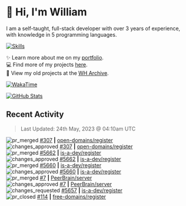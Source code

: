 # 👋 Hi, I'm William
I am a self-taught, full-stack developer with over 3 years of experience, with knowledge in 5 programming languages.

[![Skills](https://skillicons.dev/icons?i=css,cloudflare,discord,bots,docker,express,firebase,git,github,githubactions,html,js,linux,md,mongodb,netlify,nodejs,py,tailwind,ts,vercel,vscode,wordpress,workers)](https://wdh.gg/dev)

✨️ Learn more about me on my [portfolio](https://wdh.gg/dev).
<br>
💻 Find more of my projects [here](https://wdh.gg/github-org).
<br>
📁 View my old projects at the [WH Archive](https://wdh.gg/github-archive).

[![WakaTime](https://wakatime.com/badge/user/817e29c1-e1ac-4adc-936b-37bfa447c165.svg?style=for-the-badge)](https://wdh.gg/wakatime)

[![GitHub Stats](https://github-readme-stats.vercel.app/api?username=williamdavidharrison&theme=algolia&show_icons=true&border_radius=8&count_private=true&include_all_commits=true)](https://wdh.gg/github)

## Recent Activity
<!--RECENT_ACTIVITY:last_update-->
> Last Updated: 24th May, 2023 @ 04:10am UTC
<!--RECENT_ACTIVITY:last_update_end-->

<!--RECENT_ACTIVITY:start-->
![pr_merged](https://cdn.jsdelivr.net/gh/Readme-Workflows/Readme-Icons@main/icons/octicons/PullRequestMerged.svg) [#307](https://github.com/open-domains/register/pull/307) **|** [open-domains/register](https://github.com/open-domains/register)<br>
![changes_approved](https://cdn.jsdelivr.net/gh/Readme-Workflows/Readme-Icons@main/icons/octicons/ApprovedChanges.svg) [#307](https://github.com/open-domains/register/pull/307#pullrequestreview-1440773104) **|** [open-domains/register](https://github.com/open-domains/register)<br>
![pr_merged](https://cdn.jsdelivr.net/gh/Readme-Workflows/Readme-Icons@main/icons/octicons/PullRequestMerged.svg) [#5662](https://github.com/is-a-dev/register/pull/5662) **|** [is-a-dev/register](https://github.com/is-a-dev/register)<br>
![changes_approved](https://cdn.jsdelivr.net/gh/Readme-Workflows/Readme-Icons@main/icons/octicons/ApprovedChanges.svg) [#5662](https://github.com/is-a-dev/register/pull/5662#pullrequestreview-1440772269) **|** [is-a-dev/register](https://github.com/is-a-dev/register)<br>
![pr_merged](https://cdn.jsdelivr.net/gh/Readme-Workflows/Readme-Icons@main/icons/octicons/PullRequestMerged.svg) [#5660](https://github.com/is-a-dev/register/pull/5660) **|** [is-a-dev/register](https://github.com/is-a-dev/register)<br>
![changes_approved](https://cdn.jsdelivr.net/gh/Readme-Workflows/Readme-Icons@main/icons/octicons/ApprovedChanges.svg) [#5660](https://github.com/is-a-dev/register/pull/5660#pullrequestreview-1440771244) **|** [is-a-dev/register](https://github.com/is-a-dev/register)<br>
![pr_merged](https://cdn.jsdelivr.net/gh/Readme-Workflows/Readme-Icons@main/icons/octicons/PullRequestMerged.svg) [#7](https://github.com/PeerBrain/server/pull/7) **|** [PeerBrain/server](https://github.com/PeerBrain/server)<br>
![changes_approved](https://cdn.jsdelivr.net/gh/Readme-Workflows/Readme-Icons@main/icons/octicons/ApprovedChanges.svg) [#7](https://github.com/PeerBrain/server/pull/7#pullrequestreview-1440770024) **|** [PeerBrain/server](https://github.com/PeerBrain/server)<br>
![changes_requested](https://cdn.jsdelivr.net/gh/Readme-Workflows/Readme-Icons@main/icons/octicons/RequestedChanges.svg) [#5657](https://github.com/is-a-dev/register/pull/5657#pullrequestreview-1438866470) **|** [is-a-dev/register](https://github.com/is-a-dev/register)<br>
![pr_closed](https://cdn.jsdelivr.net/gh/Readme-Workflows/Readme-Icons@main/icons/octicons/PullRequestClosed.svg) [#114](https://github.com/free-domains/register/pull/114) **|** [free-domains/register](https://github.com/free-domains/register)<br>
<!--RECENT_ACTIVITY:end-->
